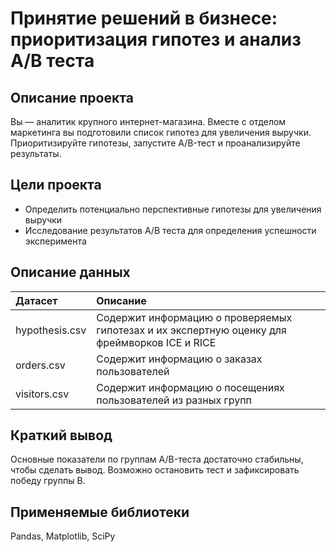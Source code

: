 # Принятие решений в бизнесе: приоритизация гипотез и анализ A/B теста

## Описание проекта

Вы — аналитик крупного интернет-магазина. Вместе с отделом маркетинга вы подготовили список гипотез для увеличения выручки.
Приоритизируйте гипотезы, запустите A/B-тест и проанализируйте результаты.

## Цели проекта

- Определить потенциально перспективные гипотезы для увеличения выручки
- Исследование результатов A/B теста для определения успешности эксперимента

## Описание данных

| Датасет | Описание | 
| :---------------------- | :---------------------- | 
| hypothesis.csv | Содержит информацию о проверяемых гипотезах и их экспертную оценку для фреймворков ICE и RICE | 
| orders.csv | Содержит информацию о заказах пользователей | 
| visitors.csv | Содержит информацию о посещениях пользователей из разных групп | 

## Краткий вывод

Основные показатели по группам A/B-теста достаточно стабильны, чтобы сделать вывод.
Возможно остановить тест и зафиксировать победу группы B.

## Применяемые библиотеки

Pandas, Matplotlib, SciPy